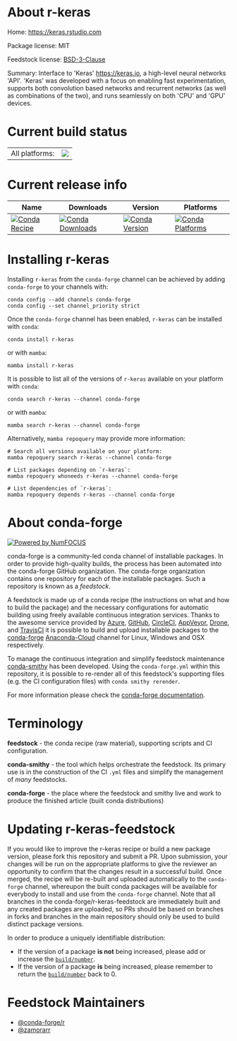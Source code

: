 About r-keras
=============

Home: https://keras.rstudio.com

Package license: MIT

Feedstock license: [BSD-3-Clause](https://github.com/conda-forge/r-keras-feedstock/blob/main/LICENSE.txt)

Summary: Interface to 'Keras' <https://keras.io>, a high-level neural networks 'API'. 'Keras' was developed with a focus on enabling fast experimentation, supports both convolution based networks and recurrent networks (as well as combinations of the two), and runs seamlessly on both 'CPU' and 'GPU' devices.

Current build status
====================


<table><tr><td>All platforms:</td>
    <td>
      <a href="https://dev.azure.com/conda-forge/feedstock-builds/_build/latest?definitionId=1277&branchName=main">
        <img src="https://dev.azure.com/conda-forge/feedstock-builds/_apis/build/status/r-keras-feedstock?branchName=main">
      </a>
    </td>
  </tr>
</table>

Current release info
====================

| Name | Downloads | Version | Platforms |
| --- | --- | --- | --- |
| [![Conda Recipe](https://img.shields.io/badge/recipe-r--keras-green.svg)](https://anaconda.org/conda-forge/r-keras) | [![Conda Downloads](https://img.shields.io/conda/dn/conda-forge/r-keras.svg)](https://anaconda.org/conda-forge/r-keras) | [![Conda Version](https://img.shields.io/conda/vn/conda-forge/r-keras.svg)](https://anaconda.org/conda-forge/r-keras) | [![Conda Platforms](https://img.shields.io/conda/pn/conda-forge/r-keras.svg)](https://anaconda.org/conda-forge/r-keras) |

Installing r-keras
==================

Installing `r-keras` from the `conda-forge` channel can be achieved by adding `conda-forge` to your channels with:

```
conda config --add channels conda-forge
conda config --set channel_priority strict
```

Once the `conda-forge` channel has been enabled, `r-keras` can be installed with `conda`:

```
conda install r-keras
```

or with `mamba`:

```
mamba install r-keras
```

It is possible to list all of the versions of `r-keras` available on your platform with `conda`:

```
conda search r-keras --channel conda-forge
```

or with `mamba`:

```
mamba search r-keras --channel conda-forge
```

Alternatively, `mamba repoquery` may provide more information:

```
# Search all versions available on your platform:
mamba repoquery search r-keras --channel conda-forge

# List packages depending on `r-keras`:
mamba repoquery whoneeds r-keras --channel conda-forge

# List dependencies of `r-keras`:
mamba repoquery depends r-keras --channel conda-forge
```


About conda-forge
=================

[![Powered by
NumFOCUS](https://img.shields.io/badge/powered%20by-NumFOCUS-orange.svg?style=flat&colorA=E1523D&colorB=007D8A)](https://numfocus.org)

conda-forge is a community-led conda channel of installable packages.
In order to provide high-quality builds, the process has been automated into the
conda-forge GitHub organization. The conda-forge organization contains one repository
for each of the installable packages. Such a repository is known as a *feedstock*.

A feedstock is made up of a conda recipe (the instructions on what and how to build
the package) and the necessary configurations for automatic building using freely
available continuous integration services. Thanks to the awesome service provided by
[Azure](https://azure.microsoft.com/en-us/services/devops/), [GitHub](https://github.com/),
[CircleCI](https://circleci.com/), [AppVeyor](https://www.appveyor.com/),
[Drone](https://cloud.drone.io/welcome), and [TravisCI](https://travis-ci.com/)
it is possible to build and upload installable packages to the
[conda-forge](https://anaconda.org/conda-forge) [Anaconda-Cloud](https://anaconda.org/)
channel for Linux, Windows and OSX respectively.

To manage the continuous integration and simplify feedstock maintenance
[conda-smithy](https://github.com/conda-forge/conda-smithy) has been developed.
Using the ``conda-forge.yml`` within this repository, it is possible to re-render all of
this feedstock's supporting files (e.g. the CI configuration files) with ``conda smithy rerender``.

For more information please check the [conda-forge documentation](https://conda-forge.org/docs/).

Terminology
===========

**feedstock** - the conda recipe (raw material), supporting scripts and CI configuration.

**conda-smithy** - the tool which helps orchestrate the feedstock.
                   Its primary use is in the construction of the CI ``.yml`` files
                   and simplify the management of *many* feedstocks.

**conda-forge** - the place where the feedstock and smithy live and work to
                  produce the finished article (built conda distributions)


Updating r-keras-feedstock
==========================

If you would like to improve the r-keras recipe or build a new
package version, please fork this repository and submit a PR. Upon submission,
your changes will be run on the appropriate platforms to give the reviewer an
opportunity to confirm that the changes result in a successful build. Once
merged, the recipe will be re-built and uploaded automatically to the
`conda-forge` channel, whereupon the built conda packages will be available for
everybody to install and use from the `conda-forge` channel.
Note that all branches in the conda-forge/r-keras-feedstock are
immediately built and any created packages are uploaded, so PRs should be based
on branches in forks and branches in the main repository should only be used to
build distinct package versions.

In order to produce a uniquely identifiable distribution:
 * If the version of a package **is not** being increased, please add or increase
   the [``build/number``](https://docs.conda.io/projects/conda-build/en/latest/resources/define-metadata.html#build-number-and-string).
 * If the version of a package **is** being increased, please remember to return
   the [``build/number``](https://docs.conda.io/projects/conda-build/en/latest/resources/define-metadata.html#build-number-and-string)
   back to 0.

Feedstock Maintainers
=====================

* [@conda-forge/r](https://github.com/conda-forge/r/)
* [@zamorarr](https://github.com/zamorarr/)

